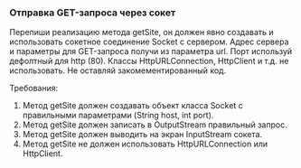 
### Отправка GET-запроса через сокет

Перепиши реализацию метода getSite, он должен явно создавать и использовать сокетное соединение Socket с
сервером.
Адрес сервера и параметры для GET-запроса получи из параметра url.
Порт используй дефолтный для http (80).
Классы HttpURLConnection, HttpClient и т.д. не использовать.
Не оставляй закомементированный код.


Требования:
1.	Метод getSite должен создавать объект класса Socket с правильными параметрами (String host, int port).
2.	Метод getSite должен записать в OutputStream правильный запрос.
3.	Метод getSite должен выводить на экран InputStream сокета.
4.	Метод getSite не должен использовать HttpURLConnection или HttpClient.


